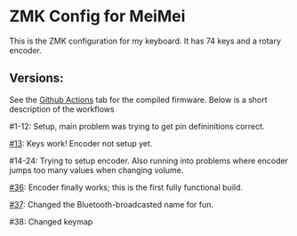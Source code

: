 # ZMK Config for MeiMei
This is the ZMK configuration for my keyboard. It has 74 keys and a rotary encoder.

## Versions:
See the [Github Actions](https://github.com/luteron6/zmk-config-meimei/actions) tab for the compiled firmware. Below is a short description of the workflows

#1-12: Setup, main problem was trying to get pin defininitions correct.

[#13](https://github.com/luteron6/zmk-config-meimei/actions/runs/16810392365): Keys work! Encoder not setup yet.

#14-24: Trying to setup encoder. Also running into problems where encoder jumps too many values when changing volume.

[#36](https://github.com/luteron6/zmk-config-meimei/actions/runs/16839499498): Encoder finally works; this is the first fully functional build.

[#37](https://github.com/luteron6/zmk-config-meimei/actions/runs/16840559364): Changed the Bluetooth-broadcasted name for fun.

#38: Changed keymap
